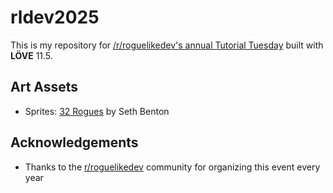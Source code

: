 # rldev2025

This is my repository for [/r/roguelikedev's annual Tutorial Tuesday](https://www.reddit.com/r/roguelikedev/comments/1luh8og/roguelikedev_does_the_complete_roguelike_tutorial/) built with **LÖVE** 11.5.

## Art Assets

- Sprites: [32 Rogues](https://sethbb.itch.io/32rogues) by Seth Benton

## Acknowledgements

- Thanks to the [r/roguelikedev](https://www.reddit.com/r/roguelikedev/) community for organizing this event every year
